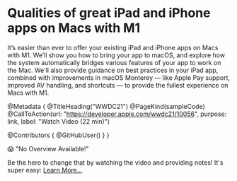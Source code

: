 # Qualities of great iPad and iPhone apps on Macs with M1

It’s easier than ever to offer your existing iPad and iPhone apps on Macs with M1. We’ll show you how to bring your app to macOS, and explore how the system automatically bridges various features of your app to work on the Mac. We'll also provide guidance on best practices in your iPad app, combined with improvements in macOS Monterey — like Apple Pay support, improved AV handling, and shortcuts — to provide the fullest experience on Macs with M1.

@Metadata {
   @TitleHeading("WWDC21")
   @PageKind(sampleCode)
   @CallToAction(url: "https://developer.apple.com/wwdc21/10056", purpose: link, label: "Watch Video (22 min)")

   @Contributors {
      @GitHubUser(<replace this with your GitHub handle>)
   }
}

😱 "No Overview Available!"

Be the hero to change that by watching the video and providing notes! It's super easy:
 [Learn More…](https://wwdcnotes.github.io/WWDCNotes/documentation/wwdcnotes/contributing)
